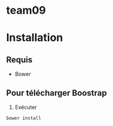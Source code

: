 # team09

# Installation
## Requis
* Bower

## Pour télécharger Boostrap

1. Exécuter
```
bower install
```